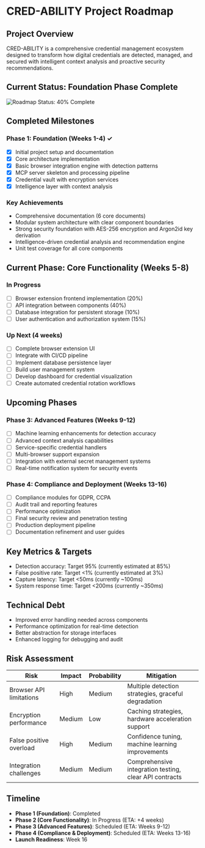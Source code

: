 # CRED-ABILITY Project Roadmap

## Project Overview
CRED-ABILITY is a comprehensive credential management ecosystem designed to transform how digital credentials are detected, managed, and secured with intelligent context analysis and proactive security recommendations.

## Current Status: Foundation Phase Complete

![Roadmap Status: 40% Complete](https://progress-bar.dev/40/)

## Completed Milestones

### Phase 1: Foundation (Weeks 1-4) ✓
- [x] Initial project setup and documentation
- [x] Core architecture implementation
- [x] Basic browser integration engine with detection patterns
- [x] MCP server skeleton and processing pipeline
- [x] Credential vault with encryption services
- [x] Intelligence layer with context analysis

### Key Achievements
- Comprehensive documentation (6 core documents)
- Modular system architecture with clear component boundaries
- Strong security foundation with AES-256 encryption and Argon2id key derivation
- Intelligence-driven credential analysis and recommendation engine
- Unit test coverage for all core components

## Current Phase: Core Functionality (Weeks 5-8)

### In Progress
- [ ] Browser extension frontend implementation (20%)
- [ ] API integration between components (40%)
- [ ] Database integration for persistent storage (10%)
- [ ] User authentication and authorization system (15%)

### Up Next (4 weeks)
- [ ] Complete browser extension UI
- [ ] Integrate with CI/CD pipeline
- [ ] Implement database persistence layer
- [ ] Build user management system
- [ ] Develop dashboard for credential visualization
- [ ] Create automated credential rotation workflows

## Upcoming Phases

### Phase 3: Advanced Features (Weeks 9-12)
- [ ] Machine learning enhancements for detection accuracy
- [ ] Advanced context analysis capabilities
- [ ] Service-specific credential handlers
- [ ] Multi-browser support expansion
- [ ] Integration with external secret management systems
- [ ] Real-time notification system for security events

### Phase 4: Compliance and Deployment (Weeks 13-16)
- [ ] Compliance modules for GDPR, CCPA
- [ ] Audit trail and reporting features
- [ ] Performance optimization
- [ ] Final security review and penetration testing
- [ ] Production deployment pipeline
- [ ] Documentation refinement and user guides

## Key Metrics & Targets
- Detection accuracy: Target 95% (currently estimated at 85%)
- False positive rate: Target <1% (currently estimated at 3%)
- Capture latency: Target <50ms (currently ~100ms)
- System response time: Target <200ms (currently ~350ms)

## Technical Debt
- Improved error handling needed across components
- Performance optimization for real-time detection
- Better abstraction for storage interfaces
- Enhanced logging for debugging and audit

## Risk Assessment
| Risk | Impact | Probability | Mitigation |
|------|--------|------------|------------|
| Browser API limitations | High | Medium | Multiple detection strategies, graceful degradation |
| Encryption performance | Medium | Low | Caching strategies, hardware acceleration support |
| False positive overload | High | Medium | Confidence tuning, machine learning improvements |
| Integration challenges | Medium | Medium | Comprehensive integration testing, clear API contracts |

## Timeline
- **Phase 1 (Foundation)**: Completed
- **Phase 2 (Core Functionality)**: In Progress (ETA: +4 weeks)
- **Phase 3 (Advanced Features)**: Scheduled (ETA: Weeks 9-12)
- **Phase 4 (Compliance & Deployment)**: Scheduled (ETA: Weeks 13-16)
- **Launch Readiness**: Week 16